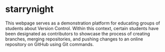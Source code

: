 # starrynight
This webpage serves as a demonstration platform for educating groups of students about Version Control. Within this context, certain students have been designated as contributors to showcase the process of creating branches, merging repositories, and pushing changes to an online repository on GitHub using Git commands.
